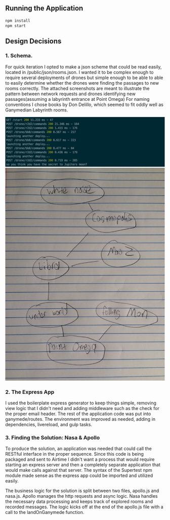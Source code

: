 ## Running the Application
    npm install
    npm start

## Design Decisions

### 1. Schema.

For quick iteration I opted to make a json scheme that could be read easily, located in /public/json/rooms.json. I wanted it to be complex enough to require several deployments of drones but simple enough to be able to able to easily determine whether the drones were finding the passages to new rooms correctly. The attached screenshots are meant to illustrate the pattern between network requests and drones identifying new passages(assuming a labyrinth entrance at Point Omega) For naming conventions I chose books by Don Delillo, which seemed to fit oddly well as Ganymedian Labyrinth rooms.

![network requests](/public/images/networkRequests.png)
![network requests](/public/images/sketchedSchema.jpg)


### 2. The Express App
I used the boilerplate express generator to keep things simple, removing view logic that I didn't need and adding middleware such as the check for the proper email header. The rest of the application code was put into ganymede/routes. The environment was improved as needed, adding in dependencies, livereload, and gulp tasks.

### 3. Finding the Solution: Nasa & Apollo

To produce the solution, an application was needed that could call the RESTful interface in the proper sequence.
Since this code is being packaged and sent to Airtime I didn't want a process that would require starting an express server and then a completely separate application that would make calls against that server. The syntax of the Supertest npm module made sense as the express app could be imported and utilized easily.

The business logic for the solution is split between two files, apollo.js and nasa.js. Apollo manages the http requests and async logic. Nasa handles the necessary data processing and keeps track of explored rooms and recorded messages. The logic kicks off at the end of the apollo.js file with a call to the landOnGanymede function.
